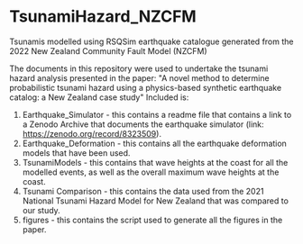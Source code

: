 # TsunamiHazard_NZCFM
Tsunamis modelled using RSQSim earthquake catalogue generated from the 2022 New Zealand Community Fault Model (NZCFM)

The documents in this repository were used to undertake the tsunami hazard analysis presented in the paper: "A novel method to determine probabilistic tsunami hazard using a physics-based synthetic earthquake catalog: a New Zealand case study"
Included is:
1. Earthquake_Simulator - this contains a readme file that contains a link to a Zenodo Archive that documents the earthquake simulator (link: https://zenodo.org/record/8323509).
2. Earthquake_Deformation - this contains all the earthquake deformation models that have been used.
3. TsunamiModels - this contains that wave heights at the coast for all the modelled events, as well as the overall maximum wave heights at the coast.
4. Tsunami Comparison - this contains the data used from the 2021 National Tsunami Hazard Model for New Zealand that was compared to our study.
5. figures - this contains the script used to generate all the figures in the paper.
